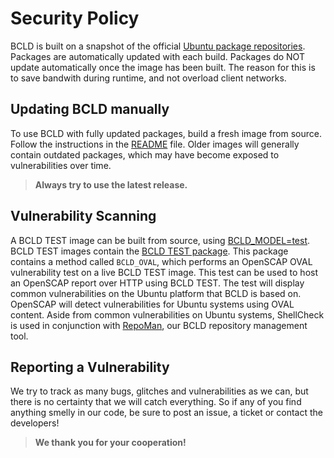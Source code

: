 # Security Policy
BCLD is built on a snapshot of the official [Ubuntu package repositories](https://packages.ubuntu.com/).
Packages are automatically updated with each build.
Packages do NOT update automatically once the image has been built.
The reason for this is to save bandwith during runtime, and not overload client networks.

## Updating BCLD manually
To use BCLD with fully updated packages, build a fresh image from source.
Follow the instructions in the [README](./README.md#bcld-models) file.
Older images will generally contain outdated packages, which may have become exposed to vulnerabilities over time.
> **Always try to use the latest release.**

## Vulnerability Scanning
A BCLD TEST image can be built from source, using [BCLD_MODEL=test](./README.md#build-configuration).
BCLD TEST images contain the [BCLD TEST package](./test/bcld_test.sh).
This package contains a method called `BCLD_OVAL`, which performs an OpenSCAP OVAL vulnerability test on a live BCLD TEST image.
This test can be used to host an OpenSCAP report over HTTP using BCLD TEST.
The test will display common vulnerabilities on the Ubuntu platform that BCLD is based on.
OpenSCAP will detect vulnerabilities for Ubuntu systems using OVAL content.
Aside from common vulnerabilities on Ubuntu systems, ShellCheck is used in conjunction with [RepoMan](./RepoMan.sh), our BCLD repository management tool.

## Reporting a Vulnerability
We try to track as many bugs, glitches and vulnerabilities as we can,
but there is no certainty that we will catch everything.
So if any of you find anything smelly in our code,
be sure to post an issue, a ticket or contact the developers!
> **We thank you for your cooperation!**
